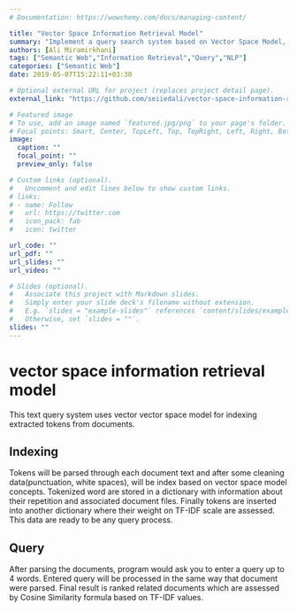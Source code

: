 ```yaml
---
# Documentation: https://wowchemy.com/docs/managing-content/

title: "Vector Space Information Retrieval Model"
summary: "Implement a query search system based on Vector Space Model, using TF-IDF weighting and Cosine Similarity concepts for ranking the related documents"
authors: [Ali Miramirkhani]
tags: ["Semantic Web","Information Retrieval","Query","NLP"]
categories: ["Semantic Web"]
date: 2019-05-07T15:22:11+03:30

# Optional external URL for project (replaces project detail page).
external_link: "https://github.com/seiiedali/vector-space-information-retrieval-model"

# Featured image
# To use, add an image named `featured.jpg/png` to your page's folder.
# Focal points: Smart, Center, TopLeft, Top, TopRight, Left, Right, BottomLeft, Bottom, BottomRight.
image:
  caption: ""
  focal_point: ""
  preview_only: false

# Custom links (optional).
#   Uncomment and edit lines below to show custom links.
# links:
# - name: Follow
#   url: https://twitter.com
#   icon_pack: fab
#   icon: twitter

url_code: ""
url_pdf: ""
url_slides: ""
url_video: ""

# Slides (optional).
#   Associate this project with Markdown slides.
#   Simply enter your slide deck's filename without extension.
#   E.g. `slides = "example-slides"` references `content/slides/example-slides.md`.
#   Otherwise, set `slides = ""`.
slides: ""
---
```

# vector space information retrieval model
 This text query system uses vector vector space model for indexing extracted tokens from documents.
 ## Indexing
 Tokens will be parsed through each document text and after some cleaning data(punctuation, white spaces), will be index based on vector space model concepts. Tokenized 
 word are stored in a dictionary with information about their repetition and associated document files. Finally tokens are inserted into another dictionary where their weight on TF-IDF scale are assessed. This data are ready to be any query process.
 ## Query
 After parsing the documents, program would ask you to enter a query up to 4 words. Entered query will be processed in the same way that document were parsed. Final result is ranked related documents which are assessed by Cosine Similarity formula based on TF-IDF values.